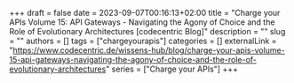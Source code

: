 +++ 
draft = false
date = 2023-09-07T00:16:13+02:00
title = "Charge your APIs Volume 15: API Gateways - Navigating the Agony of Choice and the Role of Evolutionary Architectures [codecentric Blog]"
description = ""
slug = ""
authors = []
tags = ["chargeyourapis"]
categories = []
externalLink = "https://www.codecentric.de/wissens-hub/blog/charge-your-apis-volume-15-api-gateways-navigating-the-agony-of-choice-and-the-role-of-evolutionary-architectures"
series = ["Charge your APIs"]
+++
